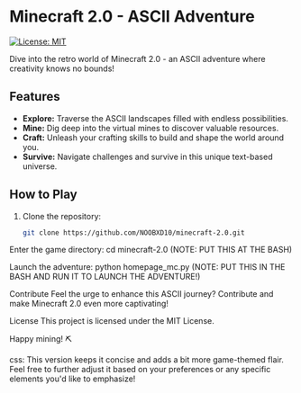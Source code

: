 # Minecraft 2.0 - ASCII Adventure

[![License: MIT](https://img.shields.io/badge/License-MIT-yellow.svg)](https://opensource.org/licenses/MIT)

Dive into the retro world of Minecraft 2.0 - an ASCII adventure where creativity knows no bounds!

## Features

- **Explore:** Traverse the ASCII landscapes filled with endless possibilities.
- **Mine:** Dig deep into the virtual mines to discover valuable resources.
- **Craft:** Unleash your crafting skills to build and shape the world around you.
- **Survive:** Navigate challenges and survive in this unique text-based universe.

## How to Play

1. Clone the repository:
   ```bash
   git clone https://github.com/NOOBXD10/minecraft-2.0.git

Enter the game directory: cd minecraft-2.0
(NOTE: PUT THIS AT THE BASH) 

Launch the adventure: python homepage_mc.py
(NOTE: PUT THIS IN THE BASH AND RUN IT TO LAUNCH THE ADVENTURE!)

Contribute
Feel the urge to enhance this ASCII journey? Contribute and make Minecraft 2.0 even more captivating!

License
This project is licensed under the MIT License.

Happy mining! ⛏️

css: 
This version keeps it concise and adds a bit more game-themed flair. Feel free to further adjust it based on your preferences or any specific elements you'd like to emphasize!




